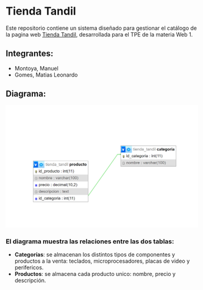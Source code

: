 # Tienda Tandil

Este repositorio contiene un sistema diseñado para gestionar el catálogo de la pagina web [Tienda Tandil](https://manumontodev.github.io/TPE-WEB1/), desarrollada para el TPE de la materia Web 1.

## Integrantes: 
- Montoya, Manuel
- Gomes, Matias Leonardo

## Diagrama:

![Diagrama de la Base de Datos](diagrama.png)

### El diagrama muestra las relaciones entre las dos tablas:

- **Categorías**: se almacenan los distintos tipos de componentes y productos a la venta: teclados, microprocesadores, placas de video y perifericos.
- **Productos**: se almacena cada producto unico: nombre, precio y descripción.



